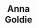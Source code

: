 ---
layout: page
title: <b>Anna</b> <br> Goldie
description: Anthropic
img: assets/img/anna.jpg
redirect: https://www.annagoldie.com
importance: 5
category: panelist
---